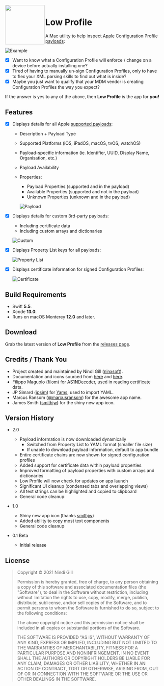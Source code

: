 <img align="left" width="128" height="128" src="Readme%20Resources/App%20Icon.png">

# Low Profile

A Mac utility to help inspect Apple Configuration Profile [payloads](https://developer.apple.com/documentation/devicemanagement/profile-specific_payload_keys):

![Example](Readme%20Resources/Example.png)

* [x] Want to know what a Configuration Profile will enforce / change on a device before actually installing one?
* [x] Tired of having to manually un-sign Configuration Profiles, only to have to flex your XML parsing skills to find out what is inside?
* [x] Maybe you just want to qualify that your MDM vendor is creating Configuration Profiles the way you expect?

If the answer is yes to any of the above, then **Low Profile** is the app for **you!**

## Features

* [x] Displays details for all Apple [supported payloads](https://developer.apple.com/documentation/devicemanagement/profile-specific_payload_keys):
  * Description + Payload Type
  * Supported Platforms (iOS, iPadOS, macOS, tvOS, watchOS)
  * Payload-specific information (ie. Identifier, UUID, Display Name, Organisation, etc.)
  * Payload Availability
  * Properties:
    * Payload Properties (supported and in the payload)
    * Available Properties (supported and not in the payload)
    * Unknown Properties (unknown and in the payload)

    ![Payload](Readme%20Resources/Payload.png)

* [x] Displays details for custom 3rd-party payloads:
  * Including certificate data
  * Including custom arrays and dictionaries

  ![Custom](Readme%20Resources/Custom.png)

* [x] Displays Property List keys for all payloads:

  ![Property List](Readme%20Resources/Property%20List.png)

* [x] Displays certificate information for signed Configuration Profiles:

  ![Certificate](Readme%20Resources/Certificate.png)

## Build Requirements

* Swift **5.5**.
* Xcode **13.0**.
* Runs on macOS Monterey **12.0** and later.

## Download

Grab the latest version of **Low Profile** from the [releases page](https://github.com/ninxsoft/LowProfile/releases).

## Credits / Thank You

* Project created and maintained by Nindi Gill ([ninxsoft](https://github.com/ninxsoft)).
* Documentation and icons sourced from [here](https://developer.apple.com/documentation/devicemanagement) and [here](https://support.apple.com/en-au/guide/mdm/welcome/web).
* Filippo Maguolo ([filom](https://github.com/filom)) for [AS1NDecoder](https://github.com/filom/ASN1Decoder), used in reading certificate data.
* JP Simard ([jpsim](https://github.com/jpsim)) for [Yams](https://github.com/jpsim/Yams), used to import YAML.
* Marcus Ransom ([@marcusransom](https://twitter.com/marcusransom)) for the awesome app name.
* James Smith ([smithjw](https://github.com/smithjw)) for the shiny new app icon.

## Version History

* 2.0
  * Payload information is now downloaded dynamically
    * Switched from Property List to YAML format (smaller file size)
    * If unable to download payload information, default to app bundle
  * Entire certificate chains are now shown for signed configuration profiles
  * Added support for certificate data within payload properties
  * Improved formatting of payload properties with custom arrays and dictionaries
  * Low Profile will now check for updates on app launch
  * Significant UI cleanup (condensed tabs and overlapping views)
  * All text strings can be highlighted and copied to clipboard
  * General code cleanup

* 1.0
  * Shiny new app icon (thanks [smithjw](https://github.com/smithjw))
  * Added ability to copy most text components
  * General code cleanup

* 0.1 Beta
  * Initial release

## License

> Copyright © 2021 Nindi Gill
>
> Permission is hereby granted, free of charge, to any person obtaining a copy
> of this software and associated documentation files (the "Software"), to deal
> in the Software without restriction, including without limitation the rights
> to use, copy, modify, merge, publish, distribute, sublicense, and/or sell
> copies of the Software, and to permit persons to whom the Software is
> furnished to do so, subject to the following conditions:
>
> The above copyright notice and this permission notice shall be included in all
> copies or substantial portions of the Software.
>
> THE SOFTWARE IS PROVIDED "AS IS", WITHOUT WARRANTY OF ANY KIND, EXPRESS OR
> IMPLIED, INCLUDING BUT NOT LIMITED TO THE WARRANTIES OF MERCHANTABILITY,
> FITNESS FOR A PARTICULAR PURPOSE AND NONINFRINGEMENT. IN NO EVENT SHALL THE
> AUTHORS OR COPYRIGHT HOLDERS BE LIABLE FOR ANY CLAIM, DAMAGES OR OTHER
> LIABILITY, WHETHER IN AN ACTION OF CONTRACT, TORT OR OTHERWISE, ARISING FROM,
> OUT OF OR IN CONNECTION WITH THE SOFTWARE OR THE USE OR OTHER DEALINGS IN THE
> SOFTWARE.
>
